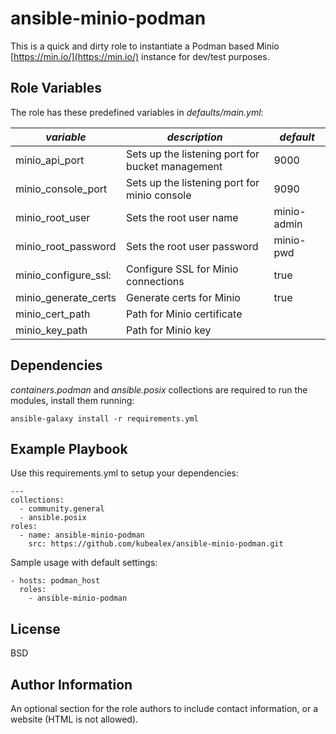 ansible-minio-podman
=========

This is a quick and dirty role to instantiate a Podman based Minio [https://min.io/](https://min.io/) instance for dev/test purposes.

Role Variables
--------------
The role has these predefined variables in *defaults/main.yml*:


| *variable* | *description* | *default* |
|-----------------------|---------------------------------------------------|-------------- |
| minio_api_port        | Sets up the listening port for bucket management  | 9000          |
| minio_console_port    | Sets up the listening port for minio console      | 9090          |
| minio_root_user       | Sets the root user name                           | minio-admin   |
| minio_root_password   | Sets the root user password                       | minio-pwd     |
| minio_configure_ssl:  | Configure SSL for Minio connections               | true          |
| minio_generate_certs  | Generate certs for Minio              | true          |
| minio_cert_path       | Path for Minio certificate            | |
| minio_key_path       | Path for Minio key            | |

Dependencies
------------

*containers.podman* and *ansible.posix* collections are required to run the modules, install them running:

    ansible-galaxy install -r requirements.yml

Example Playbook
----------------

Use this requirements.yml to setup your dependencies:

    ---
    collections:
      - community.general
      - ansible.posix
    roles:
      - name: ansible-minio-podman
        src: https://github.com/kubealex/ansible-minio-podman.git

Sample usage with default settings:

    - hosts: podman_host
      roles:
        - ansible-minio-podman

License
-------

BSD

Author Information
------------------

An optional section for the role authors to include contact information, or a website (HTML is not allowed).
